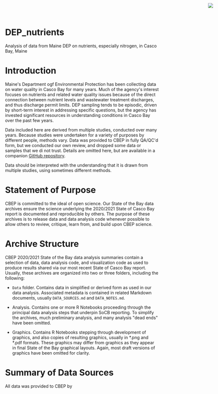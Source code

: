 # DEP_nutrients

<img 
    src="https://www.cascobayestuary.org/wp-content/uploads/2014/04/logo_sm.jpg"
    style="position:absolute;top:10px;right:50px;" />
    
Analysis of data from Maine DEP on nutrients, especially nitrogen, in Casco 
Bay, Maine

# Introduction
Maine's Department ogf Environmental Protection has been collecting data on
water quality in Casco Bay for many years.  Much of the agency's interest
focuses on nutrients and related water quality issues because of the direct
connection between nutrient levels and wastewater treatment discharges, and thus
discharge permit limits.  DEP sampling tends to be episodic, driven by
short-term interest in addressing specific questions, but the agency has
invested significant resources in understanding conditions in Casco Bay over the
past few years.

Data included here are derived from multiple studies, conducted over many years.
Because studies were undertaken for a variety of purposes by different people,
methods vary.  Data was provided to CBEP in fully QA/QC'd form, but we conducted
our own review, and dropped some data or samples that we di not trust.  Details
are omitted here, but are available in a companion 
[GitHub repository](https://github.com/CBEP-SoCB-Details/DEP_Nutrients.git).

Data should be interpreted with the understanding that it is
drawn from multiple studies, using sometimes different methods.  

# Statement of Purpose
CBEP is committed to the ideal of open science.  Our State of the Bay data
archives ensure the science underlying the 2020/2021 State of Casco Bay report
is documented and reproducible by others. The purpose of these archives is to
release  data and data analysis code whenever possible to allow others to
review, critique, learn from, and build upon CBEP science.

# Archive Structure
CBEP 2020/2021 State of the Bay data analysis summaries contain a selection of 
data,  data analysis code, and visualization code as used to produce 
results shared via our most recent State of Casco Bay report. Usually, these
archives are organized into two or three folders, including the following:

- `Data`  folder.  Contains data in simplified or derived form as used in our
data  analysis.  Associated metadata is contained in related Markdown documents,
usually `DATA_SOURCES.md` and `DATA_NOTES.md`.

- Analysis.  Contains one or more R Notebooks proceeding through the principal
data analysis steps that underpin SoCB reporting. To simplify the archives,
much preliminary analysis, and many analysis "dead ends" have been omitted. 

- Graphics.  Contains R Notebooks stepping through development of graphics, and
also copies of resulting graphics, usually in \*.png and \*.pdf formats.  These
graphics may differ from graphics as they appear in final State of the Bay
graphical layouts. Again, most draft versions of graphics have been omitted for 
clarity.

# Summary of Data Sources
All data was provided to CBEP by